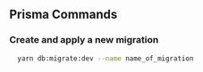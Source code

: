## Prisma Commands

### Create and apply a new migration

```bash
  yarn db:migrate:dev --name name_of_migration
```
